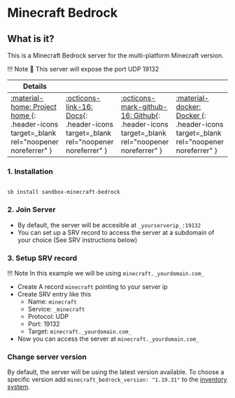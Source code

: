 # Minecraft Bedrock

## What is it?

This is a Minecraft Bedrock server for the multi-platform Minecraft version.

!!! Note
    📢 This server will expose the port UDP 19132

| Details     |             |             |             |
|-------------|-------------|-------------|-------------|
| [:material-home: Project home ](https://github.com/itzg/docker-minecraft-bedrock-server){: .header-icons target=_blank rel="noopener noreferrer" } | [:octicons-link-16: Docs](https://github.com/itzg/docker-minecraft-bedrock-server){: .header-icons target=_blank rel="noopener noreferrer" } | [:octicons-mark-github-16: Github](https://github.com/itzg/docker-minecraft-bedrock-server){: .header-icons target=_blank rel="noopener noreferrer" } | [:material-docker: Docker ](https://hub.docker.com/r/itzg/minecraft-bedrock-server){: .header-icons target=_blank rel="noopener noreferrer" }|

### 1. Installation

``` shell

sb install sandbox-minecraft-bedrock

```

### 2. Join Server

- By default, the server will be accesible at `_yourserverip_:19132`
- You can set up a SRV record to access the server at a subdomain of your choice (See SRV instructions below)

### 3. Setup SRV record

!!! Note
    In this example we will be using `minecraft._yourdomain.com_`

- Create A record `minecraft` pointing to your server ip
- Create SRV entry like this
    - Name: `minecraft`
    - Service: `_minecraft`
    - Protocol: UDP
    - Port: 19132
    - Target: `minecraft._yourdomain.com_`
- Now you can access the server at `minecraft._yourdomain.com_`

### Change server version

By default, the server will be using the latest version available. To choose a specific version add `minecraft_bedrock_version: "1.19.31"` to the [inventory system](https://docs.saltbox.dev/saltbox/inventory/).